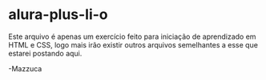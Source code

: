# alura-plus-li-o

Este arquivo é apenas um exercício feito para iniciação de aprendizado em HTML e CSS, logo mais irão existir outros arquivos semelhantes a esse que estarei postando aqui.

-Mazzuca
